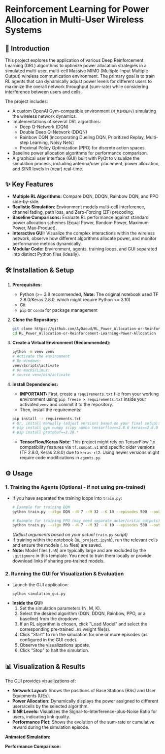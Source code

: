# Reinforcement Learning for Power Allocation in Multi-User Wireless Systems



## 🚀 Introduction

This project explores the application of various Deep Reinforcement Learning (DRL) algorithms to optimize power allocation strategies in a simulated multi-user, multi-cell Massive MIMO (Multiple-Input Multiple-Output) wireless communication environment. The primary goal is to train RL agents that can dynamically adjust power levels for different users to maximize the overall network throughput (sum-rate) while considering interference between users and cells.

The project includes:
*   A custom OpenAI Gym-compatible environment (`M_MIMOEnv`) simulating the wireless network dynamics.
*   Implementations of several DRL algorithms:
    *   Deep Q-Network (DQN)
    *   Double Deep Q-Network (DDQN)
    *   Rainbow DQN (incorporating Dueling DQN, Prioritized Replay, Multi-step Learning, Noisy Nets)
    *   Proximal Policy Optimization (PPO) for discrete action spaces.
*   Baseline power allocation algorithms for performance comparison.
*   A graphical user interface (GUI) built with PyQt to visualize the simulation process, including antenna/user placement, power allocation, and SINR levels in (near) real-time.

## ✨ Key Features

*   **Multiple RL Algorithms:** Compare DQN, DDQN, Rainbow DQN, and PPO side-by-side.
*   **Realistic Simulation:** Environment models multi-cell interference, channel fading, path loss, and Zero-Forcing (ZF) precoding.
*   **Baseline Comparisons:** Evaluate RL performance against standard power allocation schemes (Equal Power, Random Power, Maximum Power, Max-Product).
*   **Interactive GUI:** Visualize the complex interactions within the wireless network, observe how different algorithms allocate power, and monitor performance metrics dynamically.
*   **Modular Code:** Environment, agents, training loops, and GUI separated into distinct Python files (ideally).

## 🛠️ Installation & Setup

1.  **Prerequisites:**
    *   Python (>= 3.8 recommended, **Note:** The original notebook used TF 2.8.0/Keras 2.8.0, which might require Python <= 3.10)
    *   Git
    *   `pip` or `conda` for package management

2.  **Clone the Repository:**
    ```bash
    git clone https://github.com/AyDaoud/RL_Power_Allocation-or-Reinforcement-Learning-Power-Allocation.git
    cd RL_Power_Allocation-or-Reinforcement-Learning-Power-Allocation
    ```

3.  **Create a Virtual Environment (Recommended):**
    ```bash
    python -m venv venv
    # Activate the environment
    # On Windows:
    venv\Scripts\activate
    # On macOS/Linux:
    # source venv/bin/activate
    ```

4.  **Install Dependencies:**
    *   **IMPORTANT:** First, create a `requirements.txt` file from your working environment using `pip freeze > requirements.txt` inside your activated `venv` and commit it to the repository.
    *   Then, install the requirements:
    ```bash
    pip install -r requirements.txt
    # Or, install manually (adjust versions based on your final setup):
    # pip install gym numpy scipy numba tensorflow==2.8.0 keras==2.8.0 keras-rl2 matplotlib pandas pyqt5
    # pip install protobuf==3.20.*
    ```
    *   **TensorFlow/Keras Note:** This project might rely on TensorFlow 1.x compatibility features via `tf.compat.v1` and specific older versions (TF 2.8.0, Keras 2.8.0) due to `keras-rl2`. Using newer versions might require code modifications in `agents.py`.

## ⚙️ Usage

### 1. Training the Agents (Optional - if not using pre-trained)

*   If you have separated the training loops into `train.py`:
    ```bash
    # Example for training DQN
    python train.py --algo DQN --N 7 --M 32 --K 10 --episodes 500 --output_model saved_models/dqn_model.h5

    # Example for training PPO (may need separate actor/critic outputs)
    python train.py --algo PPO --N 7 --M 32 --K 10 --episodes 500 --output_actor saved_models/ppo_actor.h5 --output_critic saved_models/ppo_critic.h5
    ```
    *(Adjust arguments based on your actual `train.py` script)*
*   If training within the notebook (`RL_project.ipynb`), run the relevant cells and ensure the models (`.h5` files) are saved.
*   **Note:** Model files (`.h5`) are typically large and are excluded by the `.gitignore` in this template. You need to train them locally or provide download links if sharing pre-trained models.

### 2. Running the GUI for Visualization & Evaluation

*   Launch the GUI application:
    ```bash
    python simulation_gui.py
    ```
*   **Inside the GUI:**
    1.  Set the simulation parameters (N, M, K).
    2.  Select the desired algorithm (DQN, DDQN, Rainbow, PPO, or a baseline) from the dropdown.
    3.  If an RL algorithm is chosen, click "Load Model" and select the corresponding pre-trained `.h5` weight file(s).
    4.  Click "Start" to run the simulation for one or more episodes (as configured in the GUI code).
    5.  Observe the visualizations update.
    6.  Click "Stop" to halt the simulation.

## 📊 Visualization & Results

The GUI provides visualizations of:

*   **Network Layout:** Shows the positions of Base Stations (BSs) and User Equipments (UEs). 
*   **Power Allocation:** Dynamically displays the power assigned to different users/cells by the selected algorithm.
*   **SINR Levels:** Visualizes the Signal-to-Interference-plus-Noise Ratio for users, indicating link quality.
*   **Performance Plot:** Shows the evolution of the sum-rate or cumulative reward during the simulation episode.

**Animated Simulation:**

**Performance Comparison:**

